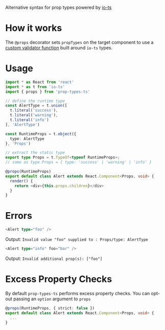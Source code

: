 Alternative syntax for prop types powered by [io-ts](https://github.com/gcanti/io-ts)

# How it works

The `@props` decorator sets `propTypes` on the target component to use a [custom validator function](https://facebook.github.io/react/docs/reusable-components.html#prop-validation) built around `io-ts` types.

# Usage

```ts
import * as React from 'react'
import * as t from 'io-ts'
import { props } from 'prop-types-ts'

// define the runtime type
const AlertType = t.union([
  t.literal('success'),
  t.literal('warning'),
  t.literal('info')
], 'AlertType')

const RuntimeProps = t.object({
  type: AlertType
}, 'Props')

// extract the static type
export type Props = t.TypeOf<typeof RuntimeProps>;
// same as type Props = { type: 'success' | 'warning' | 'info' }

@props(RuntimeProps)
export default class Alert extends React.Component<Props, void> {
  render() {
    return <div>{this.props.children}</div>
  }
}
```

# Errors

```ts
<Alert type="foo" />
```

Output: `Invalid value "foo" supplied to : Props/type: AlertType`

```ts
<Alert type="info" foo="bar" />
```

Output: `Invalid additional prop(s): ["foo"]`

# Excess Property Checks

By default `prop-types-ts` performs excess property checks. You can opt-out passing an `option` argument to `props`

```ts
@props(RuntimeProps, { strict: false })
export default class Alert extends React.Component<Props, void> {
  ...
}
```
